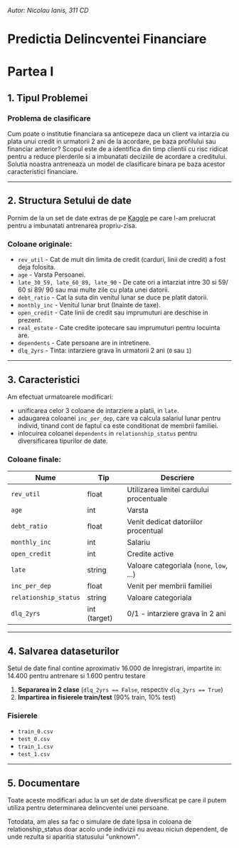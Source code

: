 *Autor: Nicolau Ianis, 311 CD*

# Predictia Delincventei Financiare

# Partea I

## 1. Tipul Problemei

### Problema de clasificare

Cum poate o institutie financiara sa anticepeze daca un client va intarzia cu plata unui credit in urmatorii 2 ani de la acordare, pe baza profilului sau financiar anterior?
Scopul este de a identifica din timp clientii cu risc ridicat pentru a reduce pierderile si a imbunatati deciziile de acordare a creditului.
Solutia noastra antreneaza un model de clasificare binara pe baza acestor caracteristici financiare.

---

## 2. Structura Setului de date

Pornim de la un set de date extras de pe [Kaggle](https://www.kaggle.com/datasets/adilshamim8/credit-risk-benchmark-dataset
) pe care l-am prelucrat pentru a imbunatati antrenarea propriu-zisa.

### Coloane originale:
- `rev_util`	- Cat de mult din limita de credit (carduri, linii de credit) a fost deja folosita.
- `age` - Varsta Persoanei.
- `late_30_59, late_60_89, late_90` - De cate ori a intarziat intre 30 si 59/ 60 si 89/ 90 sau mai multe zile cu plata unei datorii.
- `debt_ratio` - Cat la suta din venitul lunar se duce pe platit datorii.
- `monthly_inc` - Venitul lunar brut (Inainte de taxe).
- `open_credit` - Cate linii de credit sau imprumuturi are deschise in prezent.
- `real_estate` - Cate credite ipotecare sau imprumuturi pentru locuinta are.
- `dependents` - Cate persoane are in intretinere.
- `dlq_2yrs` - Tinta: intarziere grava în urmatorii 2 ani (`0` sau `1`)

---

## 3. Caracteristici

Am efectuat urmatoarele modificari:
- unificarea celor 3 coloane de intarziere a platii, in `late`.
- adaugarea coloanei `inc_per_dep`, care va calcula salariul lunar pentru individ, tinand cont de faptul ca este conditionat de membrii familiei.
- inlocuirea coloanei `dependents` in `relationship_status` pentru diversificarea tipurilor de date.

### Coloane finale:

| Nume               | Tip       | Descriere |
|--------------------|-----------|-----------|
| `rev_util`         | float     | Utilizarea limitei cardului procentuale |
| `age`              | int       | Varsta |
| `debt_ratio`       | float     | Venit dedicat datoriilor procentual |
| `monthly_inc`      | int       | Salariu |
| `open_credit`      | int       | Credite active |
| `late`             | string    | Valoare categoriala (`none`, `low`, ...) |
| `inc_per_dep`      | float     | Venit per membrii familiei |
| `relationship_status` | string | Valoare categoriala |
| `dlq_2yrs`         | int (target) | 0/1 - intarziere grava în 2 ani |

---

## 4. Salvarea dataseturilor

Setul de date final contine aproximativ 16.000 de înregistrari, impartite in: 14.400 pentru antrenare si 1.600 pentru testare

1. **Separarea in 2 clase** (`dlq_2yrs == False`, respectiv `dlq_2yrs == True`)
2. **Impartirea in fisierele train/test** (90% train, 10% test)

### Fisierele

- `train_0.csv`
- `test_0.csv`
- `train_1.csv`
- `test_1.csv`

---

## 5. Documentare

Toate aceste modificari aduc la un set de date diversificat pe care il putem utiliza pentru determinarea delincventei unei persoane.

Totodata, am ales sa fac o simulare de date lipsa in coloana de relationship_status doar acolo unde indivizii nu aveau niciun dependent, de unde rezulta si aparitia statusului "unknown".